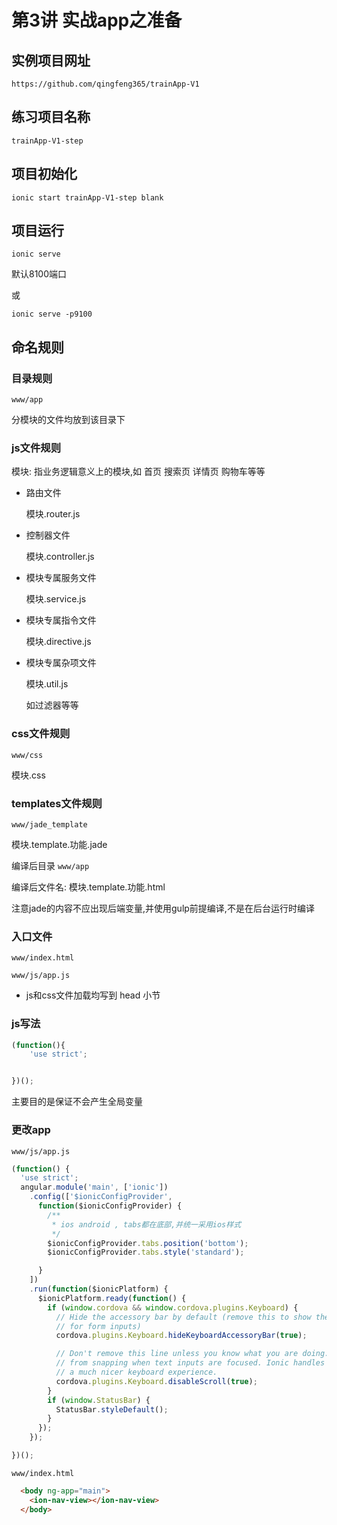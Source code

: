 # 第3讲 实战app之准备

## 实例项目网址

`https://github.com/qingfeng365/trainApp-V1`


## 练习项目名称

`trainApp-V1-step`

## 项目初始化

`ionic start trainApp-V1-step blank`

## 项目运行


`ionic serve`

默认8100端口

或

`ionic serve -p9100`


## 命名规则 

### 目录规则 

`www/app`

分模块的文件均放到该目录下

### js文件规则 

模块: 指业务逻辑意义上的模块,如 首页 搜索页 详情页 购物车等等

- 路由文件

	模块.router.js

- 控制器文件

	模块.controller.js

- 模块专属服务文件

	模块.service.js

- 模块专属指令文件

	模块.directive.js

- 模块专属杂项文件

	模块.util.js
	
	如过滤器等等

### css文件规则 

`www/css`

   模块.css

### templates文件规则 

`www/jade_template`

模块.template.功能.jade

编译后目录 `www/app`

编译后文件名: 模块.template.功能.html

注意jade的内容不应出现后端变量,并使用gulp前提编译,不是在后台运行时编译


### 入口文件

`www/index.html`

`www/js/app.js`


- js和css文件加载均写到 head 小节


### js写法

```js
(function(){
	'use strict';


})();
```

主要目的是保证不会产生全局变量

### 更改app

`www/js/app.js`

```js
(function() {
  'use strict';
  angular.module('main', ['ionic'])
    .config(['$ionicConfigProvider',
      function($ionicConfigProvider) {
        /**
         * ios android , tabs都在底部,并统一采用ios样式
         */
        $ionicConfigProvider.tabs.position('bottom');
        $ionicConfigProvider.tabs.style('standard');

      }
    ])
    .run(function($ionicPlatform) {
      $ionicPlatform.ready(function() {
        if (window.cordova && window.cordova.plugins.Keyboard) {
          // Hide the accessory bar by default (remove this to show the accessory bar above the keyboard
          // for form inputs)
          cordova.plugins.Keyboard.hideKeyboardAccessoryBar(true);

          // Don't remove this line unless you know what you are doing. It stops the viewport
          // from snapping when text inputs are focused. Ionic handles this internally for
          // a much nicer keyboard experience.
          cordova.plugins.Keyboard.disableScroll(true);
        }
        if (window.StatusBar) {
          StatusBar.styleDefault();
        }
      });
    });

})();

```

`www/index.html`

```html
  <body ng-app="main">
    <ion-nav-view></ion-nav-view> 
  </body>
```
